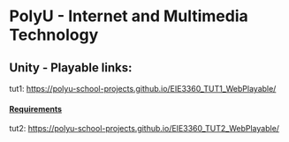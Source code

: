 # PolyU - Internet and Multimedia Technology

## Unity - Playable links:
tut1: 
https://polyu-school-projects.github.io/EIE3360_TUT1_WebPlayable/
#### <a href="github.com/PolyU-School-Projects/EIE3360_Main_Requirements/blob/main/lab1b.pdf" target="_blank">Requirements</a>


tut2:
https://polyu-school-projects.github.io/EIE3360_TUT2_WebPlayable/
